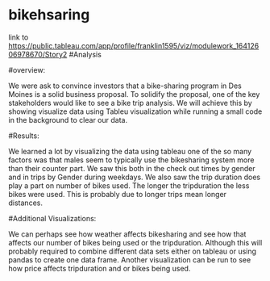 # bikehsaring
link to https://public.tableau.com/app/profile/franklin1595/viz/modulework_16412606978670/Story2
#Analysis

#overview: 

We were ask to convince investors that a bike-sharing program in Des Moines is a solid business proposal. To solidify the proposal, one of the key stakeholders would like to see a bike trip analysis. We will achieve this by showing visualize data using Tableu visualization while running a small code in the background to clear our data.

#Results: 

We learned a lot by visualizing the data using tableau one of the so many factors was that males seem to typically use the bikesharing system more than their counter part. We saw this both in the check out times by gender and in trips by Gender during weekdays. We also saw the trip duration does play a part on number of bikes used. The longer the tripduration the less bikes were used. This is probably due to longer trips mean longer distances.

#Additional Visualizations:

We can perhaps see how weather affects bikesharing and see how that affects our number of bikes being used or the tripduration. Although this will probably required to combine different data sets either on tableau or using pandas to create one data frame. Another visualization can be run to see how price affects tripduration and or bikes being used. 
